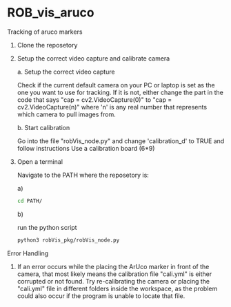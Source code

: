 # ROB_vis_aruco
Tracking of aruco markers

1) Clone the reposetory

2) Setup the correct video capture and calibrate camera

    a. Setup the correct video capture
    
    Check if the current default camera on your PC or laptop is set as the one you want to use for tracking. If it is not, either change the part in the code that says "cap = cv2.VideoCapture(0)" to "cap = cv2.VideoCapture(n)" where 'n' is any real number that represents which camera to pull images from.
    
    b. Start calibration

    Go into the file "robVis_node.py" and change 'calibration_d' to TRUE and follow instructions
    Use a calibration board (6*9)

3) Open a terminal

    Navigate to the PATH where the reposetory is:

    a)

    ``` bash
    cd PATH/
    ```

    b)

    run the python script

    ``` bash
    python3 robVis_pkg/robVis_node.py
    ```
    
Error Handling
    
1) If an error occurs while the placing the ArUco marker in front of the camera, that most likely means the calibration file "cali.yml" is either corrupted or not found. Try re-calibrating the camera or placing the "cali.yml" file in different folders inside the workspace, as the problem could also occur if the program is unable to locate that file.
